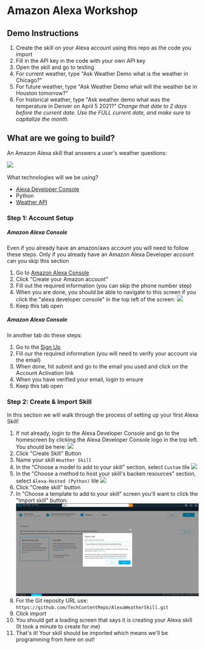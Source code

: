 # Amazon Alexa Workshop

## Demo Instructions
1. Create the skill on your Alexa account using this repo as the code you import
2. Fill in the API key in the code with your own API key
3. Open the skill and go to testing
4. For current weather, type "Ask Weather Demo what is the weather in Chicago?"
5. For future weather, type "Ask Weather Demo what will the weather be in Houston tomorrow?"
6. For historical weather, type "Ask weather demo what was the temperature in Denver on April 5 2021?" *Change that date to 2 days before the current date. Use the FULL current date, and make sure to capitalize the month.*

## What are we going to build?
An Amazon Alexa skill that answers a user's weather questions:

![](https://github.com/TechContentRepo/AlexaWeatherSkill/blob/master/photos/Example%20Dialog.png?raw=true)

What technologies will we be using?
- [Alexa Developer Console](https://developer.amazon.com/alexa/console/ask)
- Python
- [Weather API](https://weatherapi.com)


### Step 1: Account Setup
##### Amazon Alexa Console #####
Even if you already have an amazon/aws account you will need to follow these steps. Only if you already have an Amazon Alexa Developer account can you skip this section
1. Go to [Amazon Alexa Console](https://developer.amazon.com/alexa/console/ask) 
2. Click "Create your Amazon account" 
3. Fill out the required information (you can skip the phone number step)
4. When you are done, you should be able to navigate to this screen if you click the "alexa developer console" in the top left of the screen: ![](https://github.com/TechContentRepo/AlexaWeatherSkill/blob/master/photos/Developer%20Console%20Home%20Screen.png?raw=true)
5. Keep this tab open

##### Amazon Alexa Console #####
In another tab do these steps:
1. Go to the [Sign Up](https://www.weatherapi.com/signup.aspx)
2. Fill our the required information (you will need to verify your account via the email)
3. When done, hit submit and go to the email you used and click on the Account Activation link
4. When you have verified your email, login to ensure 
5. Keep this tab open

### Step 2: Create & Import Skill
In this section we will walk through the process of setting up your first Alexa Skill!
1. If not already, login to the Alexa Developer Console and go to the homescreen by clicking the Alexa Developer Console logo in the top left. You should be here: ![](https://github.com/TechContentRepo/AlexaWeatherSkill/blob/master/photos/Developer%20Console%20Home%20Screen.png?raw=true)
2. Click "Create Skill" Button
3. Name your skill `Weather Skill`
4. In the "Choose a model to add to your skill" section, select `Custom` tile 
![](https://github.com/TechContentRepo/AlexaWeatherSkill/blob/master/photos/Custom%20Skill.png?raw=true)
5. In the "Choose a method to host your skill's backen resources" section, select `Alexa-Hosted (Python)` tile
![](https://github.com/TechContentRepo/AlexaWeatherSkill/blob/master/photos/Python%20Skill.png?raw=true)
6. Click "Create skill" button
7. In "Choose a template to add to your skill" screen you'll want to click the "Import skill" button: ![](https://github.com/TechContentRepo/AlexaWeatherSkill/blob/master/photos/Import%20Skill.png?raw=true)
8. For the Git reposity URL use:
`https://github.com/TechContentRepo/AlexaWeatherSkill.git`
9. Click import
10. You should get a loading screen that says it is creating your Alexa skill (It took a minute to create for me)
11. That's it! Your skill should be imported which means we'll be programming from here on out!
